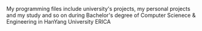 My programming files include university's projects, my personal projects and my study and so on during Bachelor's degree of Computer Scienece & Engineering in HanYang University ERICA
